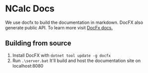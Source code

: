 # NCalc Docs
We use docfx to build the documentation in markdown. DocFX also generate public API. 
To learn more visit [DocFx docs.](https://dotnet.github.io/docfx/)

## Building from source
1. Install DocFX with `dotnet tool update -g docfx`
2. Run `.\server.bat`
It'll build and host the documentation site on localhost:8080
